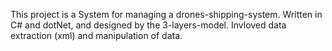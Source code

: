 This project is a System for managing a drones-shipping-system.
Written in C# and dotNet, and designed by the 3-layers-model. Invloved
data extraction (xml) and manipulation of data.
